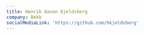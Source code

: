 ```yaml
---
title: Henrik Aasen Kjeldsberg
company: Bekk
socialMediaLink: 'https://github.com/hkjeldsberg'
---
```

